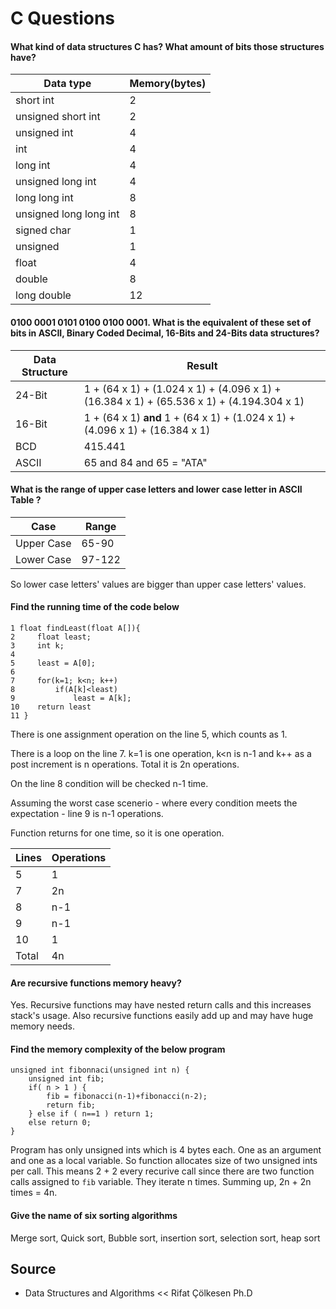 # C Questions

#### What kind of data structures C has? What amount of bits those structures have?
|Data type|Memory(bytes)|
|--|--|
|short int|2|
|unsigned short int|2|
|unsigned int|4|
|int|4|
|long int|4|
|unsigned long int|4|
|long long int|8|
|unsigned long long int|8|
|signed char|1|
|unsigned|1|
|float|4|
|double|8|
|long double|12|

#### 0100 0001 0101 0100 0100 0001. What is the equivalent of these set of bits in ASCII, Binary Coded Decimal, 16-Bits and 24-Bits data structures?

|Data Structure|Result|
|--|--|
|24-Bit|1 + (64 x 1) + (1.024 x 1) + (4.096 x 1) + (16.384 x 1) + (65.536 x 1) + (4.194.304 x 1)|
|16-Bit|1 + (64 x 1) **and** 1 + (64 x 1) + (1.024 x 1) + (4.096 x 1) + (16.384 x 1)|
|BCD|415.441|
|ASCII| 65 and 84 and 65 = "ATA"|

#### What is the range of upper case letters and lower case letter in ASCII Table ?
|Case|Range|
|--|--|
|Upper Case|65-90|
|Lower Case|97-122|

So lower case letters' values are bigger than upper case letters' values.

#### Find the running time of the code below

```
1 float findLeast(float A[]){
2     float least;
3     int k;
4 
5     least = A[0];
6 
7     for(k=1; k<n; k++)
8         if(A[k]<least)
9             least = A[k];
10    return least
11 }
```
There is one assignment operation on the line 5, which counts as 1.

There is a loop on the line 7. k=1 is one operation, k<n is n-1 and k++ as a post increment is n operations. Total it is 2n operations.

On the line 8 condition will be checked n-1 time.

Assuming the worst case scenerio - where every condition meets the expectation - line 9 is n-1 operations.

Function returns for one time, so it is one operation.

|Lines|Operations|
|--|--|
|5|1|
|7|2n|
|8|n-1|
|9|n-1|
|10|1|
|Total|4n|

#### Are recursive functions memory heavy?

Yes. Recursive functions may have nested return calls and this increases stack's usage. Also recursive functions easily add up and may have huge memory needs.

#### Find the memory complexity of the below program

```
unsigned int fibonnaci(unsigned int n) {
    unsigned int fib;
    if( n > 1 ) {
        fib = fibonacci(n-1)+fibonacci(n-2);
        return fib;
    } else if ( n==1 ) return 1;
    else return 0;
}
```

Program has only unsigned ints which is 4 bytes each. One as an argument and one as a local variable. So function allocates size of two unsigned ints per call. This means 2 + 2 every recurive call since there are two function calls assigned to `fib` variable. They iterate n times. Summing up, 2n + 2n times = 4n.

#### Give the name of six sorting algorithms

Merge sort, Quick sort, Bubble sort, insertion sort, selection sort, heap sort

## Source

- Data Structures and Algorithms << Rifat Çölkesen Ph.D

